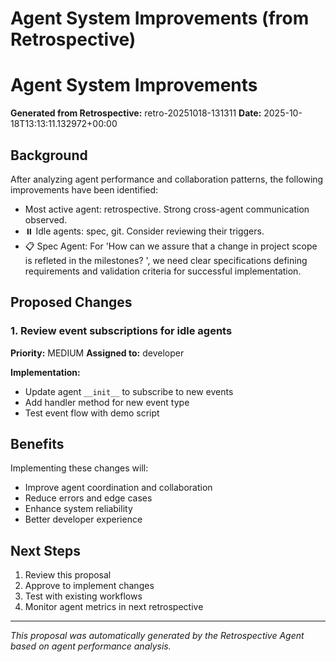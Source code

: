 # Agent System Improvements (from Retrospective)

# Agent System Improvements

**Generated from Retrospective:** retro-20251018-131311
**Date:** 2025-10-18T13:13:11.132972+00:00

## Background

After analyzing agent performance and collaboration patterns, the following improvements have been identified:

- Most active agent: retrospective. Strong cross-agent communication observed.
- ⏸️ Idle agents: spec, git. Consider reviewing their triggers.
- 📋 Spec Agent: For 'How can we assure that a change in project scope is refleted in the milestones? ', we need clear specifications defining requirements and validation criteria for successful implementation.

## Proposed Changes

### 1. Review event subscriptions for idle agents

**Priority:** MEDIUM
**Assigned to:** developer

**Implementation:**
- Update agent `__init__` to subscribe to new events
- Add handler method for new event type
- Test event flow with demo script


## Benefits

Implementing these changes will:
- Improve agent coordination and collaboration
- Reduce errors and edge cases
- Enhance system reliability
- Better developer experience

## Next Steps

1. Review this proposal
2. Approve to implement changes
3. Test with existing workflows
4. Monitor agent metrics in next retrospective

---

*This proposal was automatically generated by the Retrospective Agent based on agent performance analysis.*
